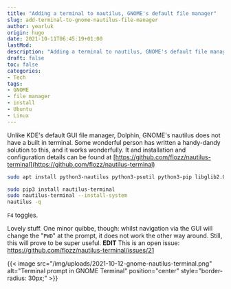 ```yaml
---
title: "Adding a terminal to nautilus, GNOME's default file manager"
slug: add-terminal-to-gnome-nautilus-file-manager
author: yearluk
origin: hugo
date: 2021-10-11T06:45:19+01:00
lastMod:
description: "Adding a terminal to nautilus, GNOME's default file manager."
draft: false
toc: false
categories:
- Tech
tags:
- GNOME
- file manager
- install
- Ubuntu
- Linux
---
```


Unlike KDE's default GUI file manager, Dolphin, GNOME's nautilus does not have a built in terminal. Some wonderful person has written a handy-dandy solution to this, and it works wonderfully. It and installation and configuration details can be found at [https://github.com/flozz/nautilus-terminal](https://github.com/flozz/nautilus-terminal)

```bash
sudo apt install python3-nautilus python3-psutil python3-pip libglib2.0-bin dconf-editor

sudo pip3 install nautilus-terminal
sudo nautilus-terminal --install-system
nautilus -q
```

`F4` toggles.

Lovely stuff. One minor quibbe, though: whilst navigation via the GUI will change the "`PWD`" at the prompt, it does not work the other way around. Still, this will prove to be super useful. **EDIT** This is an open issue: https://github.com/flozz/nautilus-terminal/issues/21

{{< image src="/img/uploads/2021-10-12-gnome-nautilus-terminal.png" alt="Terminal prompt in GNOME Terminal" position="center" style="border-radius: 30px;" >}}
